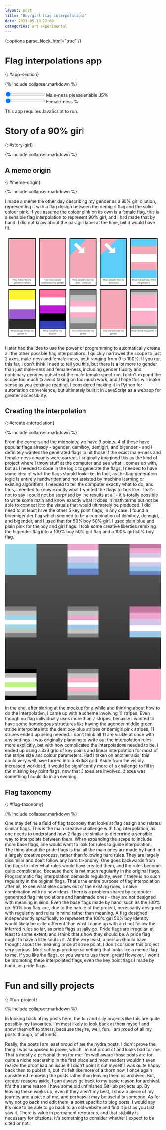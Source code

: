 ```yaml
---
layout: post
title: "Boy/girl flag interpolations"
date: 2021-05-10 22:00
categories: art experimental
---
```


{::options parse_block_html="true" /}

# Flag interpolations app
{: #app-section}

{% include collapser.markdown %}

<input type="range" min="0" max="100" value="0" id="boySlider">Male-ness <span id="boyPercent">please enable JS</span>%<br/>
<input type="range" min="0" max="100" value="0" id="girlSlider">Female-ness <span id="girlPercent"></span>%<br/>
<div>
<div id="stripe-01"/>
<div id="stripe-02"/>
<div id="stripe-03"/>
<div id="stripe-04"/>
<div id="stripe-05"/>
<div id="stripe-06"/>
<div id="stripe-07"/>
<div id="stripe-08"/>
<div id="stripe-09"/>
<div id="stripe-10"/>
<div id="stripe-11"/>
</div>

<div class="no-js">
This app requires JavaScript to run.
</div>

# Story of a 90% girl
{: #story-girl}

{% include collapser.markdown %}

<div>

## A meme origin
{: #meme-origin}

{% include collapser.markdown %}

<div>

I made a meme the other day describing my gender as a 90% girl dilution, representing it with a flag design between the demigirl flag and the solid colour pink.
If you assume the colour pink on its own is a female flag, this is a sensible flag interpolation to represent 90% girl, and I had made that by hand.
I did not know about the paragirl label at the time, but it would have fit.

![A parody of the swing set project meme, showing how various groups would understand or perceive the author's gender. The last 3 are, in order: the demigirl flag, with the caption "You underestimate my gender", a solid pink colour, representing female, with the caption "You overestimate my gender", and a flag design between the demigirl flag and a solid pink colour, with the caption "What I think my gender is".](/assets/misc/gender-design-meme-all.png)

I later had the idea to use the power of programming to automatically create all the other possible flag interpolations.
I quickly narrowed the scope to just 2 axes, male-ness and female-ness, both ranging from 0 to 100%.
If you got this far, I don't think I need to tell you this, but there is a lot more to gender than just male-ness and female-ness, including gender fluidity and nonbinary genders outside of the male-female spectrum.
I didn't expand the scope too much to avoid taking on too much work, and I hope this will make sense as you continue reading.
I considered making it in Python for automation convenience, but ultimately built it in JavaScript as a webapp for greater accessibility.

</div>

## Creating the interpolation
{: #create-interpolation}

{% include collapser.markdown %}

<div>

From the corners and the midpoints, we have 9 points.
4 of these have popular flags already - agender, demiboy, demigirl, and bigender - and I definitely wanted the generated flags to hit those if the exact male-ness and female-ness amounts were correct.
I originally imagined this as the kind of project where I throw stuff at the computer and see what it comes up with, but as I needed to code in the logic to generate the flags, I needed to have some idea of what the flags should look like.
In fact, as the flag generation logic is entirely handwritten and not assisted by machine learning or existing algorithms, I needed to tell the computer exactly what to do, and thus, I needed to know exactly what I wanted the flags to look like.
That's not to say I could not be surprised by the results at all - it is totally possible to write some math and know exactly what it does in math terms but not be able to connect it to the visuals that would ultimately be produced.
I did need to at least have the other 5 key point flags, in any case.
I found a bidemigender flag which seemed to be a combination of demiboy, demigirl, and bigender, and I used that for 50% boy 50% girl.
I used plain blue and plain pink for the boy and girl flags.
I took some creative liberties remixing the bigender flag into a 100% boy 50% girl flag and a 100% girl 50% boy flag.

![A 3x3 grid of flags showing combinations of varying amounts of male-ness and varying amounts of female-ness, including my flag designs for the entries without popular flags.](/assets/misc/flag-interpolations-idea.png)

In the end, after staring at the mockup for a while and thinking about how to do the interpolation, I came up with a scheme involving 11 stripes.
Even though no flag individually uses more than 7 stripes, because I wanted to have some homologous structures like having the agender middle green stripe interpolate into the demiboy blue stripes or demigirl pink stripes, 11 stripes ended up being needed.
I don't think all 11 are visible at once with any settings.
I was originally planning to write out the interpolation rules more explicitly, but with how complicated the interpolations needed to be, I ended up using a 3x3 grid of key points and linear interpolation for most of the stripe size and colour parameters.
Had I taken on another axis, this could very well have turned into a 3x3x3 grid.
Aside from the visibly increased workload, it would be significantly more of a challenge to fill in the missing key point flags, now that 3 axes are involved.
2 axes was something I could do in an evening.

</div>

## Flag taxonomy
{: #flag-taxonomy}

{% include collapser.markdown %}

<div>

One may define a field of flag taxonomy that looks at flag design and relates similar flags.
This is the main creative challenge with flag interpolation, as one needs to understand how 2 flags are similar to determine a sensible way to interpolate between them.
When expanding the scope to include more base flags, one would want to look for rules to guide interpolation.
The thing about the pride flags is that all the main ones are made by hand in a largely creative process, rather than following hard rules.
They are largely dissimilar and don't follow any hard taxonomy.
One goes backwards from the flags to infer what rules would have created them, and the rules become quite complicated, because there is not much regularity in the original flags.
Programmatic flag interpolation demands regularity, even if there is no such regularity in the original flags.
That's the entire purpose of flag interpolation after all, to see what else comes out of the existing rules, a naive combination with no new ideas.
There is a problem shared by computer-generated flag interpolations and handmade ones - they are not designed with meaning in mind.
Even the base flags made by hand, such as the 100% girl 50% boy flag, are, due to the nature of the project, necessarily designed with regularity and rules in mind rather than meaning.
A flag designed independently specifically to represent the 100% girl 50% boy identity would likely be quite different than what I came up with and not follow the inferred rules so far, as pride flags usually go.
Pride flags are irregular, at least to some extent, and I think that's how they should be.
A pride flag ought to have a little soul in it.
At the very least, a person should have thought about the meaning once at some point.
I don't consider this project very serious.
Most settings produce something that looks like a meme flag to me.
If you like the flags, or you want to use them, great!
However, I won't be promoting these interpolated flags, even the key point flags I made by hand, as pride flags.

</div>

</div>

# Fun and silly projects
{: #fun-project}

{% include collapser.markdown %}

<div>

In looking back at my posts here, the fun and silly projects like this are quite possibly my favourites.
I'm most likely to look back at them myself and show them off to others, because they're, well, fun.
I am proud of all my posts though, of all kinds.

Really, the posts I am least proud of are the hydra posts.
I didn't prove the thing I was supposed to prove, which I'm not proud of and looks bad for me.
That's mostly a personal thing for me; I'm well aware those posts are for quite a niche readership in the first place and most readers wouldn't even realize the proof had an issue if I didn't point it out myself.
I was quite happy back then to publish it, but it's felt like more of a thorn now.
I once again considered removing the posts rather than leaving them up archived.
But, greater reasons aside, I can always go back to my basic reason for archival.
It's the same reason I have some old unfinished GitHub projects up.
By leaving these works up, even if they aren't my best, I show a piece of my journey and a piece of me, and perhaps it may be useful to someone.
As for why not go back and edit them, a point specific to blog posts, I would say it's nice to be able to go back to an old website and find it just as you last saw it.
There is value in permanent resources, and that stability is necessary for citations.
It's something to consider whether I expect to be cited or not.

</div>

<script src="/assets/js/flag_interpolation.js"></script>